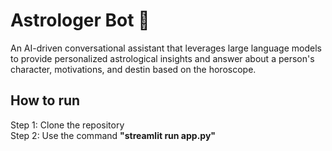 # Astrologer Bot :robot:
An AI-driven conversational assistant that leverages large language models to provide personalized astrological insights and answer about a person's character, motivations, and destin based on the horoscope.  

## How to run
Step 1: Clone the repository <br>
Step 2: Use the command **"streamlit run app.py"**
